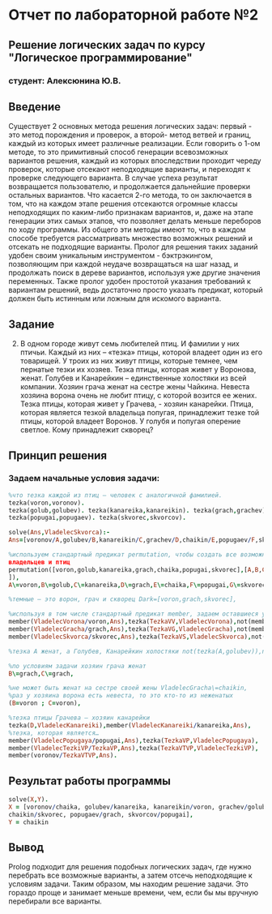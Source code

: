 # Отчет по лабораторной работе №2

## Решение логических задач по курсу "Логическое программирование"

### студент: Алексюнина Ю.В.

## Введение 

Существует 2 основных метода решения логических задач: первый - это метод порождения и проверок, а второй- метод ветвей и границ, 
каждый из которых имеет различные реализации. Если говорить о 1-ом методе, то это примитивный способ генерации всевозможных вариантов 
решения, каждый из которых впоследствии проходит череду проверок, которые отсекают неподходящие варианты, и переходят к проверке следующего варианта. 
В случае успеха результат возвращается пользователю, и продолжается дальнейшие проверки остальных вариантов. 
Что касается 2-го метода, то он заключается в том, что на каждом этапе решения отсекаются огромные классы неподходящих по каким-либо 
признакам вариантов, и, даже на этапе генерации этих самых этапов, что позволяет делать меньше переборов по ходу программы. 
Из общего эти методы имеют то, что в каждом способе требуется рассматривать множество возможных решений и отсекать не подходящие варианты. 
Пролог для решения таких заданий удобен своим уникальным инструментом - бэктрэкингом, позволяющим при каждой
неудаче возвращаться на шаг назад, и продолжать поиск в дереве вариантов, используя уже другие значения переменных. 
Также пролог удобен простотой указания требований к вариантам решений, ведь достаточно просто указать предикат, который должен быть истинным или ложным для искомого варианта.

## Задание

2. В одном городе живут семь любителей птиц. И фамилии у них птичьи. Каждый из них – «тезка» птицы, которой владеет один из его товарищей. 
У троих из них живут птицы, которые темнее, чем пернатые тезки их хозяев. Тезка птицы, которая живет у Воронова, женат. Голубев и Канарейкин – единственные холостяки из всей компании.
Хозяин грача женат на сестре жены Чайкина. Невеста хозяина ворона очень не любит птицу, с которой возится ее жених. Тезка птицы, которая живет у Грачева, - хозяин канарейки. 
Птица, которая является тезкой владельца попугая, принадлежит тезке той птицы, которой владеет Воронов. У голубя и попугая оперение светлое. Кому принадлежит скворец?

## Принцип решения

### Задаем начальные условия задачи:
```prolog
%что тезка каждой из птиц – человек с аналогичной фамилией. 
tezka(voron,voronov).
tezka(golub,golubev). tezka(kanareika,kanareikin). tezka(grach,grachev). tezka(chaika,chaikin). 
tezka(popugai,popugaev). tezka(skvorec,skvorcov).

solve(Ans,VladelecSkvorca):- 
Ans=[voronov/A,golubev/B,kanareikin/C,grachev/D,chaikin/E,popugaev/F,skvorco v/G],

%используем стандартный предикат permutation, чтобы создать все возможные перестановки соответствия 
владельцев и птиц
permutation([voron,golub,kanareika,grach,chaika,popugai,skvorec],[A,B,C,D,E,F,G
]),
A\=voron,B\=golub,C\=kanareika,D\=grach,E\=chaika,F\=popugai,G\=skvorec,

%темные – это ворон, грач и скворец Dark=[voron,grach,skvorec],

%используя в том числе стандартный предикат member, задаем оставшиеся условия задачи: 
member(VladelecVorona/voron,Ans),tezka(TezkaVV,VladelecVorona),not(membe r(TezkaVV,Dark)), 
member(VladelecGracha/grach,Ans),tezka(TezkaVG,VladelecGracha),not(member (TezkaVG,Dark)), 
member(VladelecSkvorca/skvorec,Ans),tezka(TezkaVS,VladelecSkvorca),not(mem ber(TezkaVS,Dark)),

%тезка А женат, а Голубев, Канарейкин холостяки not(tezka(A,golubev)),not(tezka(A,kanareikin)),

%по условиям задачи хозяин грача женат
B\=grach,C\=grach,

%не может быть женат на сестре своей жены VladelecGracha\=chaikin,
%раз у хозяина ворона есть невеста, то это кто-то из неженатых
(B=voron ; C=voron),

%тезка птицы Грачева – хозяин канарейки
tezka(D,VladelecKanareiki),member(VladelecKanareiki/kanareika,Ans),
%тезка, которая является…
member(VladelecPopugaya/popugai,Ans),tezka(TezkaVP,VladelecPopugaya), 
member(VladelecTezkiVP/TezkaVP,Ans),tezka(TezkaVTVP,VladelecTezkiVP),
member(voronov/TezkaVTVP,Ans).
```

## Результат работы программы

```prolog
solve(X,Y).
X = [voronov/chaika, golubev/kanareika, kanareikin/voron, grachev/golub,
chaikin/skvorec, popugaev/grach, skvorcov/popugai],
Y = chaikin
```

## Вывод

Prolog подходит для решения подобных логических задач, где нужно перебрать все возможные варианты, а затем отсечь неподходящие к условиям задачи. 
Таким образом, мы находим решение задачи. Это гораздо проще и занимает меньше времени, чем, если бы мы вручную перебирали все варианты.
